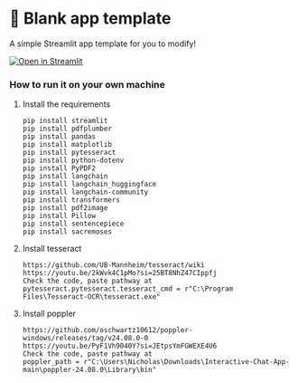 # 🎈 Blank app template

A simple Streamlit app template for you to modify!

[![Open in Streamlit](https://static.streamlit.io/badges/streamlit_badge_black_white.svg)](https://blank-app-template.streamlit.app/)

### How to run it on your own machine

1. Install the requirements

   ```
   pip install streamlit
   pip install pdfplumber
   pip install pandas
   pip install matplotlib
   pip install pytesseract
   pip install python-dotenv
   pip install PyPDF2
   pip install langchain
   pip install langchain_huggingface
   pip install langchain-community
   pip install transformers
   pip install pdf2image
   pip install Pillow
   pip install sentencepiece
   pip install sacremoses
   ```

2. Install tesseract

   ```
   https://github.com/UB-Mannheim/tesseract/wiki
   https://youtu.be/2kWvk4C1pMo?si=25BT8NhZ47CIppfj
   Check the code, paste pathway at
   pytesseract.pytesseract.tesseract_cmd = r"C:\Program Files\Tesseract-OCR\tesseract.exe"

   ```

3. Install poppler
   ```
   https://github.com/oschwartz10612/poppler-windows/releases/tag/v24.08.0-0
   https://youtu.be/PyF1Vh9040Y?si=JEtpsYmFGWEXE4U6
   Check the code, paste pathway at
   poppler_path = r"C:\Users\Nicholas\Downloads\Interactive-Chat-App-main\poppler-24.08.0\Library\bin"

   ```
